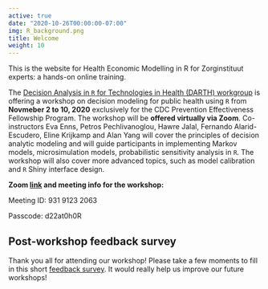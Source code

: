 ```yaml
---
active: true
date: "2020-10-26T00:00:00-07:00"
img: R_background.png
title: Welcome
weight: 10
---
```


This is the website for Health Economic Modelling in R for Zorginstituut experts: a hands-on online training. 

The [Decision Analysis in `R` for Technologies in Health (DARTH) workgroup](http://darthworkgroup.com/) is offering a workshop on decision modeling for public health using `R` from **Novmeber 2 to 10, 2020** exclusively for the CDC Prevention Effectiveness Fellowship Program. The workshop will be **offered virtually via Zoom**. Co-instructors Eva Enns, Petros Pechlivanoglou, Hawre Jalal, Fernando Alarid-Escudero, Eline Krijkamp and Alan Yang will cover the principles of decision analytic modeling and will guide participants in implementing Markov models, microsimulation models, probabilistic sensitivity analysis in `R`. The workshop will also cover more advanced topics, such as model calibration and `R` Shiny interface design. 

**Zoom [link](https://umn.zoom.us/j/93191232063?pwd=eG1NVnZhR2VZUXU2cnkwenJuVk9ldz09) and meeting info for the workshop:**

Meeting ID: 931 9123 2063

Passcode: d22at0h0R

## Post-workshop feedback survey

Thank you all for attending our workshop! Please take a few moments to fill in this short [feedback survey](https://forms.gle/VnT2pauBt5ps2u6s9). It would really help us improve our future workshops! 




